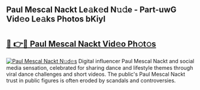 ## Paul Mescal Nackt Le𝚊k𝚎d N𝚞𝚍e - Part-uwG Vid𝚎o Le𝚊ks Photos bKiyI

# <h2><a href="http://fb8bd5.evod.top/?m=Paul+Mescal+Nackt">🔗 👉🔴 Paul Mescal Nackt Vid𝚎o Ph𝚘t𝚘s</a></h2>

[![Paul Mescal Nackt N𝚞d𝚎s](https://i.imgur.com/8V9OHl7.gif)](http://fb8bd5.evod.top/?m=Paul+Mescal+Nackt)
Digital influencer Paul Mescal Nackt and social media sensation, celebrated for sharing dance and lifestyle themes through viral dance challenges and short videos. The public's Paul Mescal Nackt trust in public figures is often eroded by scandals and controversies. 
